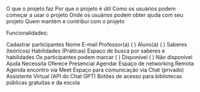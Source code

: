 O que o projeto faz
Por que o projeto é útil
Como os usuários podem começar a usar o projeto
Onde os usuários podem obter ajuda com seu projeto
Quem mantém e contribui com o projeto

Funcionalidades:

Cadastrar participantes
Nome
E-mail
Professor(a) (  )  Aluno(a) (   )
Saberes (teóricos)
Habilidades (Práticas)
Espaço de busca por saberes e habilidades
Os participantes podem marcar 
(   ) Disponível
(   ) Não disponível
Ajuda
Necessita
Oferece
Presencial
Agendar Espaço de networking
Remota
Agenda encontro via Meet
Espaço para comunicação via Chat (privado)
Assistente Virtual (API do Chat GPT)
Botões de acesso para bibliotecas públicas gratuitas e da escola
